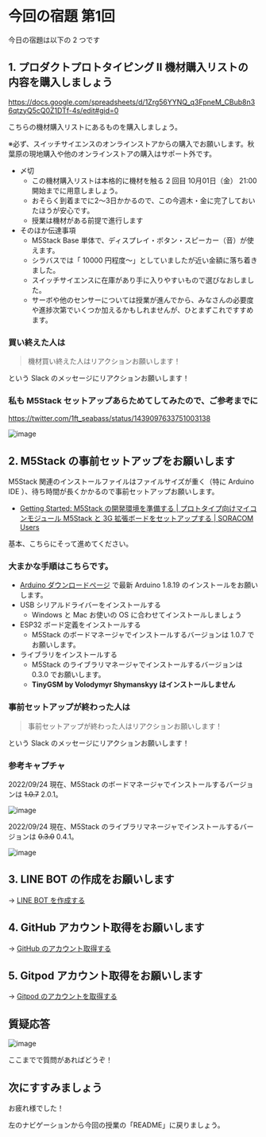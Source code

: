 # 今回の宿題 第1回

今日の宿題は以下の 2 つです

## 1. プロダクトプロトタイピング II 機材購入リストの内容を購入しましょう

https://docs.google.com/spreadsheets/d/1Zrg56YYNQ_q3FpneM_CBub8n36qtzyQ5cQ0Z1DTf-4s/edit#gid=0

こちらの機材購入リストにあるものを購入しましょう。

※必ず、スイッチサイエンスのオンラインストアからの購入でお願いします。秋葉原の現地購入や他のオンラインストアの購入はサポート外です。

- 〆切
  - この機材購入リストは本格的に機材を触る 2 回目 10月01日（金） 21:00 開始までに用意しましょう。
  - おそらく到着までに2～3日かかるので、この今週木・金に完了しておいたほうが安心です。
  - 授業は機材がある前提で進行します
- そのほか伝達事項
  - M5Stack Base 単体で、ディスプレイ・ボタン・スピーカー（音）が使えます。
  - シラバスでは「 10000 円程度～」としていましたが近い金額に落ち着きました。
  - スイッチサイエンスに在庫があり手に入りやすいもので選びなおしました。
  - サーボや他のセンサーについては授業が進んでから、みなさんの必要度や進捗次第でいくつか加えるかもしれませんが、ひとまずこれですすめます。

### 買い終えた人は

> 機材買い終えた人はリアクションお願いします！

という Slack のメッセージにリアクションお願いします！

### 私も M5Stack セットアップあらためてしてみたので、ご参考までに

https://twitter.com/1ft_seabass/status/1439097633751003138

![image](https://i.gyazo.com/9ee0968bf2e013d118e2be34bc95e44f.jpg)

## 2. M5Stack の事前セットアップをお願いします

M5Stack 関連のインストールファイルはファイルサイズが重く（特に Arduino IDE ）、待ち時間が長くかかるので事前セットアップお願いします。

- [Getting Started: M5Stack の開発環境を準備する \| プロトタイプ向けマイコンモジュール M5Stack と 3G 拡張ボードをセットアップする \| SORACOM Users](https://users.soracom.io/ja-jp/guides/dev-boards/m5stack/development-environment/)

基本、こちらにそって進めてください。

### 大まかな手順はこちらです。

- [Arduino ダウンロードページ](https://www.arduino.cc/en/software) で最新 Arduino 1.8.19 のインストールをお願いします。
- USB シリアルドライバーをインストールする
  - Windows と Mac お使いの OS に合わせてインストールしましょう
- ESP32 ボード定義をインストールする
  - M5Stack のボードマネージャでインストールするバージョンは 1.0.7 でお願いします。
- ライブラリをインストールする
  - M5Stack のライブラリマネージャでインストールするバージョンは 0.3.0 でお願いします。
  - **TinyGSM by Volodymyr Shymanskyy はインストールしません**

### 事前セットアップが終わった人は

> 事前セットアップが終わった人はリアクションお願いします！

という Slack のメッセージにリアクションお願いします！

### 参考キャプチャ

2022/09/24 現在、M5Stack のボードマネージャでインストールするバージョンは ~~1.0.7~~ 2.0.1。

![image](https://i.gyazo.com/bbe4732809190a7a4de4121cb0cbc5aa.png)

2022/09/24 現在、M5Stack のライブラリマネージャでインストールするバージョンは ~~0.3.0~~ 0.4.1。

![image](https://i.gyazo.com/922fa43691178b7cd6cdf5d5dba8861e.png)

## 3. LINE BOT の作成をお願いします

→ [LINE BOT を作成する](../lecture02/12-line-bot-create.md)

## 4. GitHub アカウント取得をお願いします

→ [GitHub のアカウント取得する](../lecture02/13-github-account.md)

## 5. Gitpod アカウント取得をお願いします

→ [Gitpod のアカウントを取得する](../lecture02/14-gitpod-account.md)

## 質疑応答

![image](https://i.gyazo.com/aba8ccd625e7320883851b71ebd0caf2.png)

ここまでで質問があればどうぞ！

## 次にすすみましょう

お疲れ様でした！

左のナビゲーションから今回の授業の「README」に戻りましょう。